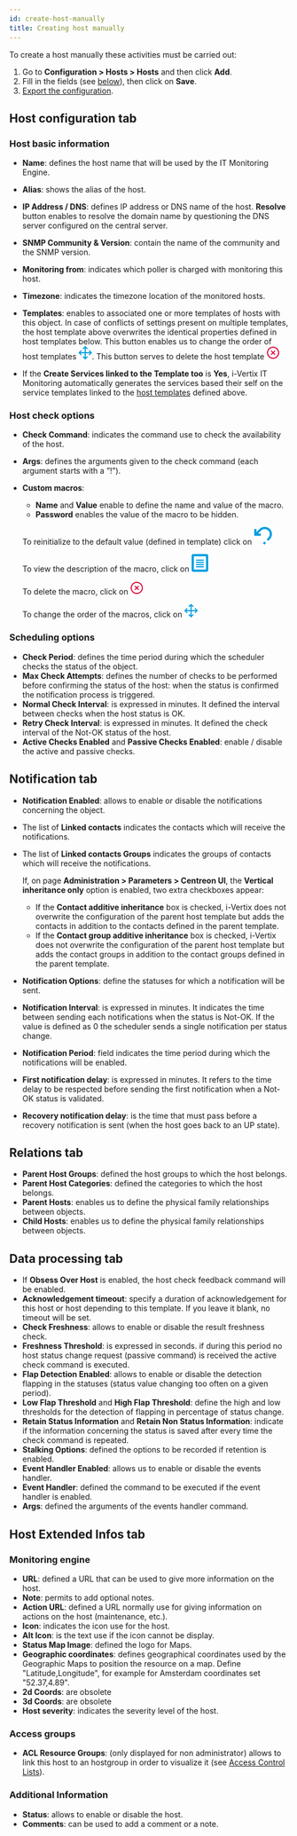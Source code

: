 ```yaml
---
id: create-host-manually
title: Creating host manually
---
```


To create a host manually these activities must be carried out:

1. Go to **Configuration \> Hosts \> Hosts** and then click **Add**.
2. Fill in the fields (see [below](#host-configuration-tab)), then click on **Save**.
3. [Export the configuration](export-configuration.md).

## Host configuration tab

### Host basic information

* **Name**: defines the host name that will be used by the IT Monitoring Engine.
* **Alias**: shows the alias of the host.
* **IP Address / DNS**: defines IP address or DNS name of the host. **Resolve** button enables to resolve the domain name by questioning the DNS server configured on the central server.
* **SNMP Community & Version**: contain the name of the community and the SNMP version.
* **Monitoring from**: indicates which poller is charged with monitoring this host.
* **Timezone**: indicates the timezone location of the monitored hosts.
* **Templates**: enables to associated one or more templates of hosts with this object. In case of conflicts of settings present on multiple templates, the host template above overwrites the identical properties defined in host templates below. This button enables us to change the order of host templates ![image](../../assets/create-host-manually/move.png#thumbnail1). This button serves to delete the host template ![image](../../assets/create-host-manually/delete.png#thumbnail1)

* If the **Create Services linked to the Template too** is **Yes**, i-Vertix IT Monitoring automatically generates the services based their self on the service templates linked to the [host templates](host-templates.md) defined above.

### Host check options

* **Check Command**: indicates the command use to check the availability of the host.
* **Args**: defines the arguments given to the check command (each argument starts with a ”!”).

* **Custom macros**:

   * **Name** and **Value** enable to define the name and value of the macro.
   * **Password** enables the value of the macro to be hidden.

  To reinitialize to the default value (defined in template) click on ![image](../../assets/create-host-manually/undo.png#thumbnail1)
  
  To view the description of the macro, click on ![image](../../assets/create-host-manually/description.png#thumbnail1)

  To delete the macro, click on ![image](../../assets/create-host-manually/delete.png#thumbnail1)

  To change the order of the macros, click on ![image](../../assets/create-host-manually/move.png#thumbnail1)

### Scheduling options

* **Check Period**: defines the time period during which the scheduler checks the status of the object.
* **Max Check Attempts**: defines the number of checks to be performed before confirming the status of the
  host: when the status is confirmed the notification process is triggered.
* **Normal Check Interval**: is expressed in minutes. It defined the interval between checks when the host status is OK.
* **Retry Check Interval**: is expressed in minutes. It defined the check interval of the Not-OK status of the host.
* **Active Checks Enabled** and **Passive Checks Enabled**: enable / disable the active and passive checks.

## Notification tab

* **Notification Enabled**: allows to enable or disable the notifications concerning the object.
* The list of **Linked contacts** indicates the contacts which will receive the notifications.
* The list of **Linked contacts Groups** indicates the groups of contacts which will receive the notifications.
  
  If, on page **Administration > Parameters > Centreon UI**, the **Vertical inheritance only** option is enabled, two extra checkboxes appear:

    * If the **Contact additive inheritance** box is checked, i-Vertix does not overwrite the configuration of the parent host template but adds the contacts in addition to the contacts defined in the parent template.
    * If the **Contact group additive inheritance** box is checked, i-Vertix does not overwrite the configuration of the parent host template but adds the contact groups in addition to the contact groups defined in the parent template.

* **Notification Options**: define the statuses for which a notification will be sent.
* **Notification Interval**: is expressed in minutes. It indicates the time between sending each notifications when the status is Not-OK. If the value is defined as 0 the scheduler sends a single notification per status change.
* **Notification Period**: field indicates the time period during which the notifications will be enabled.
* **First notification delay**: is expressed in minutes. It refers to the time delay to be respected before sending the first notification when a Not-OK status is validated.
* **Recovery notification delay**: is the time that must pass before a recovery notification is sent (when the host goes back to an UP state).

## Relations tab

* **Parent Host Groups**: defined the host groups to which the host belongs.
* **Parent Host Categories**: defined the categories to which the host belongs.
* **Parent Hosts**: enables us to define the physical family relationships between objects.
* **Child Hosts**: enables us to define the physical family relationships between objects.

## Data processing tab

* If **Obsess Over Host** is enabled, the host check feedback command will be enabled.
* **Acknowledgement timeout**: specify a duration of acknowledgement for this host or host depending to this template. If you leave it blank, no timeout will be set.
* **Check Freshness**: allows to enable or disable the result freshness check.
* **Freshness Threshold**: is expressed in seconds. if during this period no host status change request (passive command) is received the active check command is executed.
* **Flap Detection Enabled**: allows to enable or disable the detection flapping in the statuses (status value changing too often on a given period).
* **Low Flap Threshold** and **High Flap Threshold**: define the high and low thresholds for the detection of flapping in percentage of status change.
* **Retain Status Information** and **Retain Non Status Information**: indicate if the information concerning the status is saved after every time the check command is repeated.
* **Stalking Options**: defined the options to be recorded if retention is enabled.
* **Event Handler Enabled**: allows us to enable or disable the events handler.
* **Event Handler**: defined the command to be executed if the event handler is enabled.
* **Args**: defined the arguments of the events handler command.

## Host Extended Infos tab

### Monitoring engine

* **URL**: defined a URL that can be used to give more information on the host.
* **Note**: permits to add optional notes.
* **Action URL**: defined a URL normally use for giving information on actions on the host (maintenance, etc.).
* **Icon**: indicates the icon use for the host.
* **Alt Icon**: is the text use if the icon cannot be display.
* **Status Map Image**: defined the logo for Maps.
* **Geographic coordinates**: defines geographical coordinates used by the Geographic Maps to position the resource on a map. Define "Latitude,Longitude", for example for Amsterdam coordinates set "52.37,4.89".
* **2d Coords**: are obsolete
* **3d Coords**: are obsolete
* **Host severity**: indicates the severity level of the host.

### Access groups

* **ACL Resource Groups**: (only displayed for non administrator) allows to link this host to an hostgroup in order to visualize it (see [Access Control Lists](../../managing-users-contacts/acl.md)).

### Additional Information

* **Status**: allows to enable or disable the host.
* **Comments**: can be used to add a comment or a note.